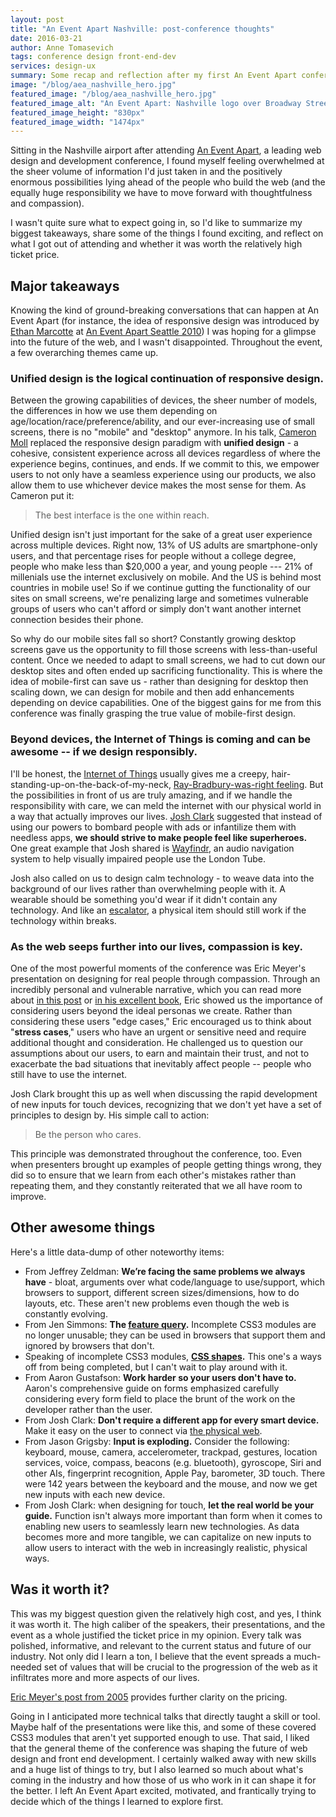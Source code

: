 ```yaml
---
layout: post
title: "An Event Apart Nashville: post-conference thoughts"
date: 2016-03-21
author: Anne Tomasevich
tags: conference design front-end-dev
services: design-ux
summary: Some recap and reflection after my first An Event Apart conference.
image: "/blog/aea_nashville_hero.jpg"
featured_image: "/blog/aea_nashville_hero.jpg"
featured_image_alt: "An Event Apart: Nashville logo over Broadway Street"
featured_image_height: "830px"
featured_image_width: "1474px"
---
```


Sitting in the Nashville airport after attending [An Event Apart](http://aneventapart.com/), a leading web design and development conference, I found myself feeling overwhelmed at the sheer volume of information I'd just taken in and the positively enormous possibilities lying ahead of the people who build the web (and the equally huge responsibility we have to move forward with thoughtfulness and compassion).

I wasn't quite sure what to expect going in, so I'd like to summarize my biggest
takeaways, share some of the things I found exciting, and reflect on what I
got out of attending and whether it was worth the relatively high ticket price.

## Major takeaways

Knowing the kind of ground-breaking conversations that can happen at An Event
Apart (for instance, the idea of responsive design was introduced by
[Ethan Marcotte](http://ethanmarcotte.com/) at
[An Event Apart Seattle 2010](http://aneventapart.com/news/post/five-years-ago-today-responsive-web-designs-debut))
I was hoping for a glimpse into the future of the web, and I wasn't disappointed.
Throughout the event, a few overarching themes came up.

### Unified design is the logical continuation of responsive design.

Between the growing capabilities of devices, the sheer number of models, the
differences in how we use them depending on age/location/race/preference/ability,
and our ever-increasing use of small screens, there is no "mobile" and "desktop"
anymore. In his talk, [Cameron Moll](http://cameronmoll.tumblr.com/) replaced
the responsive design paradigm with **unified design** - a cohesive, consistent
experience across all devices regardless of where the experience begins,
continues, and ends. If we commit to this, we empower users to not only have a
seamless experience using our products, we also allow them to use whichever
device makes the most sense for them. As Cameron put it:

> The best interface is the one within reach.

Unified design isn't just important for the sake of a great user experience
across multiple devices. Right now, 13% of US adults are smartphone-only users,
and that percentage rises for people without a college degree, people who make
less than $20,000 a year, and young people --- 21% of millenials use the internet
exclusively on mobile. And the US is behind most countries in mobile use! So if
we continue gutting the functionality of our sites on small screens, we're
penalizing large and sometimes vulnerable groups of users who can't afford or
simply don't want another internet connection besides their phone.

So why do our mobile sites fall so short? Constantly growing desktop screens
gave us the opportunity to fill those screens with less-than-useful content. Once we
needed to adapt to small screens, we had to cut down our desktop sites and often
ended up sacrificing functionality. This is where the idea of mobile-first can
save us - rather than designing for desktop then scaling down, we can design for
mobile and then add enhancements depending on device capabilities. One of the
biggest gains for me from this conference was finally grasping the true value
of mobile-first design.

### Beyond devices, the Internet of Things is coming and can be awesome -- if we design responsibly.

I'll be honest, the [Internet of Things](http://www.wired.com/2013/05/internet-of-things-2/)
usually gives me a creepy,
hair-standing-up-on-the-back-of-my-neck, [Ray-Bradbury-was-right feeling](https://www.washingtonpost.com/business/technology/dreams-of-ray-bradbury-ten-predictions-that-came-true/2012/06/06/gJQAqbs9IV_story.html). But the
possibilities in front of us are truly amazing, and if we handle the responsibility
with care, we can meld the internet with our physical world in a way that actually improves
our lives. [Josh Clark](https://bigmedium.com/) suggested that instead of using
our powers to bombard people with ads or infantilize them with needless apps, **we
should strive to make people feel like superheroes.** One great example that Josh
shared is [Wayfindr](https://www.wayfindr.net/), an audio
navigation system to help visually impaired people use the London Tube.

Josh also called on us to design calm technology - to weave data into the background
of our lives rather than overwhelming people with it. A wearable should be something
you'd wear if it didn't contain any technology. And like an [escalator](https://youtu.be/bVceIdoWf5o?t=378), a physical
item should still work if the technology within breaks.

### As the web seeps further into our lives, compassion is key.

One of the most powerful moments of the conference was Eric Meyer's presentation
on designing for real people through compassion. Through an incredibly personal
and vulnerable narrative, which you can read more about
[in this post](http://meyerweb.com/eric/thoughts/2014/12/24/inadvertent-algorithmic-cruelty/)
or [in his excellent book](https://abookapart.com/products/design-for-real-life),
Eric showed us the importance of considering users beyond the ideal personas we
create. Rather than considering these users "edge cases," Eric encouraged us to
think about "**stress cases**," users who have an urgent or sensitive need and require
additional thought and consideration. He challenged us to question our
assumptions about our users, to earn and maintain their trust, and not to
exacerbate the bad situations that inevitably affect people -- people who still
have to use the internet.

Josh Clark brought this up as well when discussing the rapid development of new
inputs for touch devices, recognizing that we don't yet have a set of principles
to design by. His simple call to action:

> Be the person who cares.

This principle was demonstrated throughout the conference, too. Even when
presenters brought up examples of people getting things wrong, they did so to
ensure that we learn from each other's mistakes rather than repeating them, and
they constantly reiterated that we all have room to improve.

## Other awesome things

Here's a little data-dump of other noteworthy items:

- From Jeffrey Zeldman: **We’re facing the same problems we always have** - bloat,
arguments over what code/language to use/support, which browsers to support,
different screen sizes/dimensions, how to do layouts, etc. These aren't new
problems even though the web is constantly evolving.
- From Jen Simmons: **The
[feature query](https://developer.mozilla.org/en-US/docs/Web/CSS/@supports).**
Incomplete CSS3 modules are no longer unusable; they can be used in browsers
that support them and ignored by browsers that don't.
- Speaking of incomplete CSS3 modules,
**[CSS shapes](http://alistapart.com/article/css-shapes-101).** This one's a ways
off from being completed, but I can't wait to play around with it.
- From Aaron Gustafson: **Work harder so your users don't have to.** Aaron's
comprehensive guide on forms emphasized carefully considering every form field
to place the brunt of the work on the developer rather than the user.
- From Josh Clark: **Don't require a different app for every smart device.**
Make it easy on the user to connect via
[the physical web](https://google.github.io/physical-web/).
- From Jason Grigsby: **Input is exploding.** Consider the following: keyboard,
mouse, camera, accelerometer, trackpad, gestures, location services, voice,
compass, beacons (e.g. bluetooth), gyroscope, Siri and other AIs, fingerprint
recognition, Apple Pay, barometer, 3D touch. There were 142 years between the
keyboard and the mouse, and now we get new inputs with each new device.
- From Josh Clark: when designing for touch, **let the real world be your guide.**
Function isn't always more important than form when it comes to enabling new
users to seamlessly learn new technologies. As data becomes more and more
tangible, we can capitalize on new inputs to allow users to interact with the
web in increasingly realistic, physical ways.

## Was it worth it?

This was my biggest question given the relatively high cost, and yes, I think it
was worth it. The high caliber of the speakers, their presentations, and the
event as a whole justified the ticket price in my opinion. Every talk was
polished, informative, and relevant to the current status and future of our
industry. Not only did I learn a ton, I believe that the event spreads a
much-needed set of values that will be crucial to the progression of the web as
it infiltrates more and more aspects of our lives.

[Eric Meyer's post from 2005](http://meyerweb.com/eric/thoughts/2005/12/14/event-pricing/)
provides further clarity on the pricing.

Going in I anticipated more technical talks that directly taught a skill or
tool. Maybe half of the presentations were like this, and some of these covered
CSS3 modules that aren't yet supported enough to use. That said, I liked that
the general theme of the conference was shaping the future of web design and
front end development. I certainly walked away with new skills and a huge list
of things to try, but I also learned so much about what's coming in the industry
and how those of us who work in it can shape it for the better. I left
An Event Apart excited, motivated, and frantically trying to decide which of
the things I learned to explore first.
